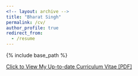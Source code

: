 ```yaml
---
<!-- layout: archive -->
title: "Bharat Singh"
permalink: /cv/
author_profile: true
redirect_from:
  - /resume
---
```


{% include base_path %}

[Click to View My Up-to-date Curriculum Vitae [PDF]](http://localhost:4000/files/bscv.pdf)

<!-- <embed src="http://localhost:4000/files/bscv.pdf" width="650" height="1800" type='application/pdf'> -->
